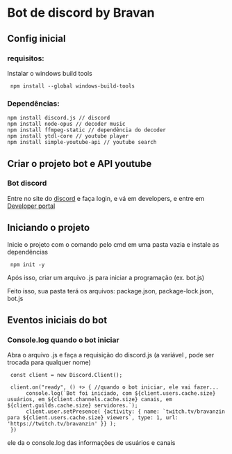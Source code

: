 # Bot de discord by Bravan

## Config inicial

### requisitos:
Instalar o windows build tools

     npm install --global windows-build-tools

### Dependências:

    npm install discord.js // discord
    npm install node-opus // decoder music
    npm install ffmpeg-static // dependência do decoder
    npm install ytdl-core // youtube player
    npm install simple-youtube-api // youtube search

## Criar o projeto bot e API youtube

### Bot discord

Entre no site do [discord](discordapp.com) e faça login, e vá em developers, e entre em [Developer portal](https://discordapp.com/developers/applications)

## Iniciando o projeto

Inicie o projeto com o comando pelo cmd em uma pasta vazia e instale as dependências

     npm init -y

Após isso, criar um arquivo .js para iniciar a programação (ex. bot.js)

Feito isso, sua pasta terá os arquivos: package.json, package-lock.json, bot.js

## Eventos iniciais do bot


### Console.log quando o bot iniciar

Abra o arquivo .js e faça a requisição do discord.js (a variável <client>, pode ser trocada para qualquer nome)

     const client = new Discord.Client();

     client.on("ready", () +> { //quando o bot iniciar, ele vai fazer...
          console.log(`Bot foi iniciado, com ${client.users.cache.size} usuários, em ${client.channels.cache.size} canais, em ${client.guilds.cache.size} servidores.`);
          client.user.setPresence( {activity: { name: `twitch.tv/bravanzin para ${client.users.cache.size} viewers`, type: 1, url: 'https://twitch.tv/bravanzin' }} );
     })

ele da o console.log das informações de usuários e canais